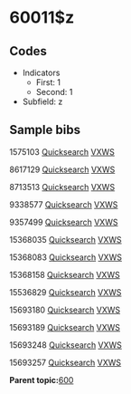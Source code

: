 # 60011$z

## Codes

-   Indicators
    -   First: 1
    -   Second: 1
-   Subfield: z

## Sample bibs

1575103 [Quicksearch](https://search.library.yale.edu/catalog/1575103) [VXWS](http://prodorbis.library.yale.edu:7014/vxws/GetHoldingsService?bibId=1575103)

8617129 [Quicksearch](https://search.library.yale.edu/catalog/8617129) [VXWS](http://prodorbis.library.yale.edu:7014/vxws/GetHoldingsService?bibId=8617129)

8713513 [Quicksearch](https://search.library.yale.edu/catalog/8713513) [VXWS](http://prodorbis.library.yale.edu:7014/vxws/GetHoldingsService?bibId=8713513)

9338577 [Quicksearch](https://search.library.yale.edu/catalog/9338577) [VXWS](http://prodorbis.library.yale.edu:7014/vxws/GetHoldingsService?bibId=9338577)

9357499 [Quicksearch](https://search.library.yale.edu/catalog/9357499) [VXWS](http://prodorbis.library.yale.edu:7014/vxws/GetHoldingsService?bibId=9357499)

15368035 [Quicksearch](https://search.library.yale.edu/catalog/15368035) [VXWS](http://prodorbis.library.yale.edu:7014/vxws/GetHoldingsService?bibId=15368035)

15368083 [Quicksearch](https://search.library.yale.edu/catalog/15368083) [VXWS](http://prodorbis.library.yale.edu:7014/vxws/GetHoldingsService?bibId=15368083)

15368158 [Quicksearch](https://search.library.yale.edu/catalog/15368158) [VXWS](http://prodorbis.library.yale.edu:7014/vxws/GetHoldingsService?bibId=15368158)

15536829 [Quicksearch](https://search.library.yale.edu/catalog/15536829) [VXWS](http://prodorbis.library.yale.edu:7014/vxws/GetHoldingsService?bibId=15536829)

15693180 [Quicksearch](https://search.library.yale.edu/catalog/15693180) [VXWS](http://prodorbis.library.yale.edu:7014/vxws/GetHoldingsService?bibId=15693180)

15693189 [Quicksearch](https://search.library.yale.edu/catalog/15693189) [VXWS](http://prodorbis.library.yale.edu:7014/vxws/GetHoldingsService?bibId=15693189)

15693248 [Quicksearch](https://search.library.yale.edu/catalog/15693248) [VXWS](http://prodorbis.library.yale.edu:7014/vxws/GetHoldingsService?bibId=15693248)

15693257 [Quicksearch](https://search.library.yale.edu/catalog/15693257) [VXWS](http://prodorbis.library.yale.edu:7014/vxws/GetHoldingsService?bibId=15693257)

**Parent topic:**[600](../../tags/600/600.md)

